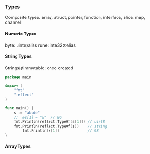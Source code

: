 ### Types

Composite types: array, struct, pointer, function, interface, slice, map, channel


#### Numeric Types
byte: uintのalias
rune: inte32のalias

#### String Types

Stringsはimmutable: once created
```go
package main

import (
	"fmt"
	"reflect"
)

func main() {
	s := "abcde"
	//	&s[1] = "w"  // NG
	fmt.Println(reflect.TypeOf(s[1])) // uint8
	fmt.Println(reflect.TypeOf(s))    // string
    	fmt.Println(s[1])		      // 98
}
```

#### Array Types









